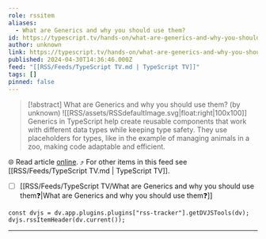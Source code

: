 ```yaml
---
role: rssitem
aliases:
  - What are Generics and why you should use them?
id: https://typescript.tv/hands-on/what-are-generics-and-why-you-should-use-them/
author: unknown
link: https://typescript.tv/hands-on/what-are-generics-and-why-you-should-use-them/
published: 2024-04-30T14:36:46.000Z
feed: "[[RSS/Feeds/TypeScript TV.md | TypeScript TV]]"
tags: []
pinned: false
---
```


> [!abstract] What are Generics and why you should use them? (by unknown)
> ![[RSS/assets/RSSdefaultImage.svg|float:right|100x100]] Generics in TypeScript help create reusable components that work with different data types while keeping type safety. They use placeholders for types, like in the example of managing animals in a zoo, making code adaptable and efficient.

🌐 Read article [online](https://typescript.tv/hands-on/what-are-generics-and-why-you-should-use-them/). ⤴ For other items in this feed see [[RSS/Feeds/TypeScript TV.md | TypeScript TV]].

- [ ] [[RSS/Feeds/TypeScript TV/What are Generics and why you should use them❓|What are Generics and why you should use them❓]]

~~~dataviewjs
const dvjs = dv.app.plugins.plugins["rss-tracker"].getDVJSTools(dv);
dvjs.rssItemHeader(dv.current());
~~~

- - -


